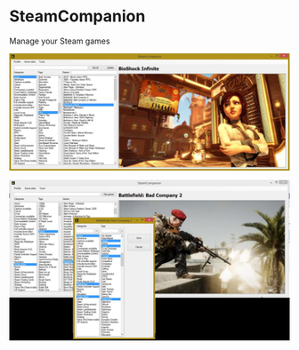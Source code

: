 # SteamCompanion
Manage your Steam games

![Main window](main_window.jpg)

![Tag editor](genres.jpg)